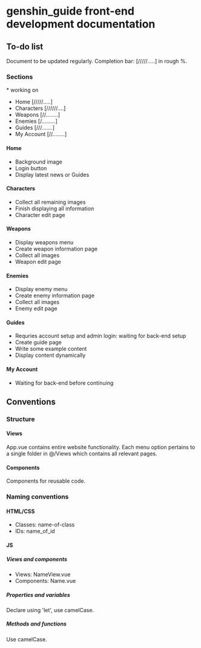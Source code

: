 # genshin_guide front-end development documentation

## To-do list

Document to be updated regularly.
Completion bar: [/////.....] in rough %.

### Sections

\* working on

- Home          [/////.....]
- Characters    [//////....]
- Weapons       [//........]
- Enemies       [/.........]
- Guides        [///.......]
- My Account    [//........]

#### Home

- Background image
- Login button
- Display latest news or Guides

#### Characters

- Collect all remaining images
- Finish displaying all information
- Character edit page

#### Weapons

- Display weapons menu
- Create weapon information page
- Collect all images
- Weapon edit page

#### Enemies

- Display enemy menu
- Create enemy information page
- Collect all images
- Enemy edit page

#### Guides

- Requries account setup and admin login: waiting for back-end setup
- Create guide page
- Write some example content
- Display content dynamically

#### My Account

- Waiting for back-end before continuing

## Conventions

### Structure

#### Views

App.vue contains entire website functionality.
Each menu option pertains to a single folder in @/Views which contains all relevant pages.

#### Components

Components for reusable code.

### Naming conventions

#### HTML/CSS

- Classes: name-of-class
- IDs: name_of_id

#### JS

##### Views and components

- Views: NameView.vue
- Components: Name.vue

##### Properties and variables

Declare using 'let', use camelCase.

##### Methods and functions

Use camelCase.
